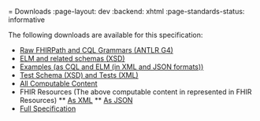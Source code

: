 = Downloads
:page-layout: dev
:backend: xhtml
:page-standards-status: informative

The following downloads are available for this specification:

* [Raw FHIRPath and CQL Grammars (ANTLR G4)](grammar.zip)
* [ELM and related schemas (XSD)](elm-schemas.zip)
* [Examples (as CQL and ELM (in XML and JSON formats))](examples.cql.zip)
* [Test Schema (XSD) and Tests (XML)](tests.zip)
* [All Computable Content](content.zip)
* FHIR Resources (The above computable content in represented in FHIR Resources)
** [As XML](examples.xml.zip)
** [As JSON](examples.json.zip)
* [Full Specification](full-ig.zip)
